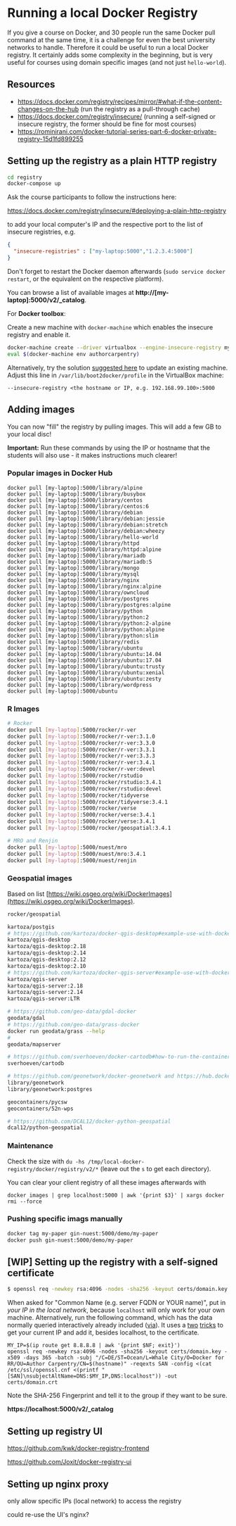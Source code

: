 # Running a local Docker Registry

If you give a course on Docker, and 30 people run the same Docker pull command at the same time, it is a challenge for even the best university networks to handle. Therefore it could be useful to run a local Docker registry. It certainly adds some complexity in the beginning, but is very useful for courses using domain specific images (and not just `hello-world`).

## Resources

- https://docs.docker.com/registry/recipes/mirror/#what-if-the-content-changes-on-the-hub (run the registry as a pull-through cache)
- https://docs.docker.com/registry/insecure/ (running a self-signed or insecure registry, the former should be fine for most courses)
- https://rominirani.com/docker-tutorial-series-part-6-docker-private-registry-15d1fd899255

## Setting up the registry as a plain HTTP registry

```bash
cd registry
docker-compose up
```

Ask the course participants to follow the instructions here:

https://docs.docker.com/registry/insecure/#deploying-a-plain-http-registry

to add your local computer's IP and the respective port to the list of insecure registries, e.g.

```json
{
  "insecure-registries" : ["my-laptop:5000","1.2.3.4:5000"]
}
```

Don't forget to restart the Docker daemon afterwards (`sudo service docker restart`, or the equivalent on the respective platform).

You can browse a list of available images at **http://[my-laptop]:5000/v2/_catalog**.

For **Docker toolbox**:

Create a new machine with `docker-machine` which enables the insecure registry and enable it.

```bash
docker-machine create --driver virtualbox --engine-insecure-registry my-laptop:5000 authorcarpentry
eval $(docker-machine env authorcarpentry)
```

Alternatively, try the solution [suggested here](https://github.com/docker/docker-registry/issues/1005#issuecomment-154815402) to update an existing machine.
Adjust this line in `/var/lib/boot2docker/profile` in the VirtualBox machine:

```
--insecure-registry <the hostname or IP, e.g. 192.168.99.100>:5000
```

## Adding images

You can now "fill" the registry by pulling images. This will add a few GB to your local disc!

**Important:** Run these commands by using the IP or hostname that the students will also use - it makes instructions much clearer!

### Popular images in Docker Hub

```
docker pull [my-laptop]:5000/library/alpine
docker pull [my-laptop]:5000/library/busybox
docker pull [my-laptop]:5000/library/centos
docker pull [my-laptop]:5000/library/centos:6
docker pull [my-laptop]:5000/library/debian
docker pull [my-laptop]:5000/library/debian:jessie
docker pull [my-laptop]:5000/library/debian:stretch
docker pull [my-laptop]:5000/library/debian:wheezy
docker pull [my-laptop]:5000/library/hello-world
docker pull [my-laptop]:5000/library/httpd
docker pull [my-laptop]:5000/library/httpd:alpine
docker pull [my-laptop]:5000/library/mariadb
docker pull [my-laptop]:5000/library/mariadb:5
docker pull [my-laptop]:5000/library/mongo
docker pull [my-laptop]:5000/library/mysql
docker pull [my-laptop]:5000/library/nginx
docker pull [my-laptop]:5000/library/nginx:alpine
docker pull [my-laptop]:5000/library/owncloud
docker pull [my-laptop]:5000/library/postgres
docker pull [my-laptop]:5000/library/postgres:alpine
docker pull [my-laptop]:5000/library/python
docker pull [my-laptop]:5000/library/python:2
docker pull [my-laptop]:5000/library/python:2-alpine
docker pull [my-laptop]:5000/library/python:alpine
docker pull [my-laptop]:5000/library/python:slim
docker pull [my-laptop]:5000/library/redis
docker pull [my-laptop]:5000/library/ubuntu
docker pull [my-laptop]:5000/library/ubuntu:14.04
docker pull [my-laptop]:5000/library/ubuntu:17.04
docker pull [my-laptop]:5000/library/ubuntu:trusty
docker pull [my-laptop]:5000/library/ubuntu:xenial
docker pull [my-laptop]:5000/library/ubuntu:zesty
docker pull [my-laptop]:5000/library/wordpress
docker pull [my-laptop]:5000/ubuntu
```

### R Images

```bash
# Rocker
docker pull [my-laptop]:5000/rocker/r-ver
docker pull [my-laptop]:5000/rocker/r-ver:3.1.0
docker pull [my-laptop]:5000/rocker/r-ver:3.3.0
docker pull [my-laptop]:5000/rocker/r-ver:3.3.1
docker pull [my-laptop]:5000/rocker/r-ver:3.3.3
docker pull [my-laptop]:5000/rocker/r-ver:3.4.1
docker pull [my-laptop]:5000/rocker/r-ver:devel
docker pull [my-laptop]:5000/rocker/rstudio
docker pull [my-laptop]:5000/rocker/rstudio:3.4.1
docker pull [my-laptop]:5000/rocker/rstudio:devel
docker pull [my-laptop]:5000/rocker/tidyverse
docker pull [my-laptop]:5000/rocker/tidyverse:3.4.1
docker pull [my-laptop]:5000/rocker/verse
docker pull [my-laptop]:5000/rocker/verse:3.4.1
docker pull [my-laptop]:5000/rocker/verse:3.4.1
docker pull [my-laptop]:5000/rocker/geospatial:3.4.1

# MRO and Renjin
docker pull [my-laptop]:5000/nuest/mro
docker pull [my-laptop]:5000/nuest/mro:3.4.1
docker pull [my-laptop]:5000/nuest/renjin
```

### Geospatial images

Based on list [https://wiki.osgeo.org/wiki/DockerImages](https://wiki.osgeo.org/wiki/DockerImages).

```bash
rocker/geospatial

kartoza/postgis
# https://github.com/kartoza/docker-qgis-desktop#example-use-with-docker-compose
kartoza/qgis-desktop
kartoza/qgis-desktop:2.18
kartoza/qgis-desktop:2.14
kartoza/qgis-desktop:2.12
kartoza/qgis-desktop:2.10
# https://github.com/kartoza/docker-qgis-server#example-use-with-docker-compose
kartoza/qgis-server
kartoza/qgis-server:2.18
kartoza/qgis-server:2.14
kartoza/qgis-server:LTR

# https://github.com/geo-data/gdal-docker
geodata/gdal
# https://github.com/geo-data/grass-docker
docker run geodata/grass --help
# 
geodata/mapserver

# https://github.com/sverhoeven/docker-cartodb#how-to-run-the-container (full stack!)
sverhoeven/cartodb

# https://github.com/geonetwork/docker-geonetwork and https://hub.docker.com/_/geonetwork/
library/geonetwork
library/geonetwork:postgres

geocontainers/pycsw
geocontainers/52n-wps

# https://github.com/DCAL12/docker-python-geospatial
dcal12/python-geospatial
```

### Maintenance

Check the size with `du -hs /tmp/local-docker-registry/docker/registry/v2/*` (leave out the `s` to get each directory).

You can clear your client registry of all these images afterwards with

```
docker images | grep localhost:5000 | awk '{print $3}' | xargs docker rmi --force
```

### Pushing specific imags manually

```bash
docker tag my-paper gin-nuest:5000/demo/my-paper
docker push gin-nuest:5000/demo/my-paper
```

## [WIP] Setting up the registry with a self-signed certificate

```bash
$ openssl req -newkey rsa:4096 -nodes -sha256 -keyout certs/domain.key -x509 -days 365 -out certs/domain.crt
```

When asked for "Common Name (e.g. server FQDN or YOUR name)", put in _your IP in the local network_, because `localhost` will only work for your own machine.
Alternatively, run the following command, which has the data normally queried interactively already included ([via](https://raymii.org/s/snippets/OpenSSL_generate_CSR_non-interactivemd.html)). It uses a [two](https://security.stackexchange.com/a/159537) [tricks](https://askubuntu.com/a/604691/493585) to get your current IP and add it, besides localhost, to the certificate.

```
MY_IP=$(ip route get 8.8.8.8 | awk '{print $NF; exit}')
openssl req -newkey rsa:4096 -nodes -sha256 -keyout certs/domain.key -x509 -days 365 -batch -subj "/C=DE/ST=Ocean/L=Whale City/O=Docker for RR/OU=Author Carpentry/CN=$(hostname)" -reqexts SAN -config <(cat /etc/ssl/openssl.cnf <(printf "[SAN]\nsubjectAltName=DNS:$MY_IP,DNS:localhost")) -out certs/domain.crt
```

Note the SHA-256 Fingerprint and tell it to the group if they want to be sure.

**https://localhost:5000/v2/_catalog**

## Setting up registry UI

https://github.com/kwk/docker-registry-frontend

https://github.com/Joxit/docker-registry-ui

## Setting up nginx proxy

only allow specific IPs (local network) to access the registry

could re-use the UI's nginx?
